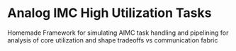 # Analog IMC High Utilization Tasks

Homemade Framework for simulating AIMC task handling and pipelining for analysis of core utilization and shape tradeoffs vs communication fabric